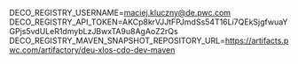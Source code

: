 

DECO_REGISTRY_USERNAME=maciej.kluczny@de.pwc.com
DECO_REGISTRY_API_TOKEN=AKCp8krVJJtFPJmdSs54T16Li7QEkSjgfwuaYGPjs5vdULeR1dmybLzJBwxTA9u8AgAoZ2rQs
DECO_REGISTRY_MAVEN_SNAPSHOT_REPOSITORY_URL=https://artifacts.pwc.com/artifactory/deu-xlos-cdo-dev-maven